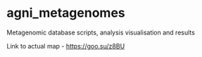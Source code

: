 # agni_metagenomes
Metagenomic database scripts, analysis visualisation and results

Link to actual map - https://goo.su/z8BU
